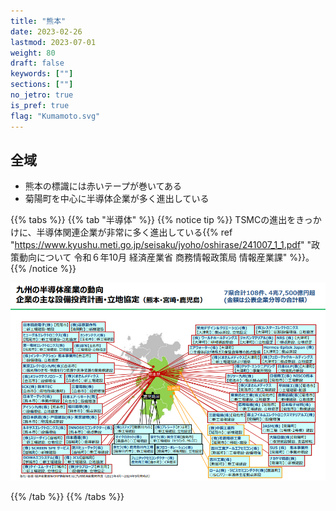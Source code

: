 ```yaml
---
title: "熊本"
date: 2023-02-26
lastmod: 2023-07-01
weight: 80
draft: false
keywords: [""]
sections: [""]
no_jetro: true
is_pref: true
flag: "Kumamoto.svg"
---
```



<div class="main-desciption country-description">
    <h2 class="section-title">全域</h2>
    <ul class="rule-list">
        <li>熊本の標識には赤いテープが巻いてある</li>
        <li>菊陽町を中心に半導体企業が多く進出している</li>
    </ul>
</div>

{{% tabs %}}
{{% tab "半導体" %}}
{{% notice tip %}}
TSMCの進出をきっかけに、半導体関連企業が非常に多く進出している{{% ref "https://www.kyushu.meti.go.jp/seisaku/jyoho/oshirase/241007_1_1.pdf" "政策動向について 令和６年10月 経済産業省 商務情報政策局 情報産業課" %}}。
{{% /notice %}}

<div class="googlemap-if">
<img src="2025-01-04-13-51-49.png">
</div>

{{% /tab %}}
{{% /tabs %}}
